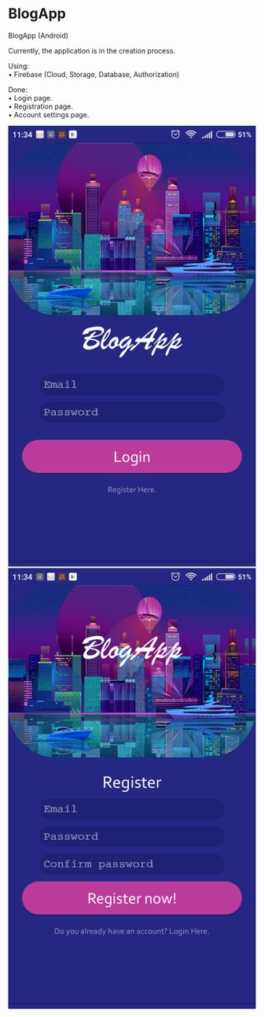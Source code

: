 # BlogApp
BlogApp (Android)

Currently, the application is in the creation process. <br />

Using: <br />
• Firebase (Cloud, Storage, Database, Authorization) <br />

Done: <br />
• Login page. <br />
• Registration page. <br />
• Account settings page. <br />

![alt text](https://github.com/bartekhejke/BlogApp/blob/master/description_images/login_page.png)
![alt text](https://github.com/bartekhejke/BlogApp/blob/master/description_images/registration_page.png)
